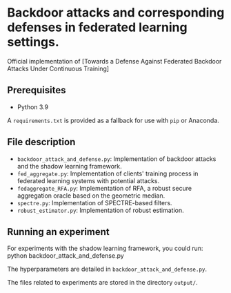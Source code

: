 # Backdoor attacks and corresponding defenses in federated learning settings.
Official implementation of [Towards a Defense Against Federated Backdoor Attacks Under Continuous Training]

## Prerequisites

* Python 3.9

A `requirements.txt` is provided as a fallback for use with `pip` or Anaconda.

## File description

* `backdoor_attack_and_defense.py`: Implementation of backdoor attacks and the shadow learning framework.
* `fed_aggregate.py`: Implementation of clients' training process in federated learning systems with potential attacks.
* `fedaggregate_RFA.py`: Implementation of RFA, a robust secure aggregation oracle based on the geometric median.
* `spectre.py`: Implementation of SPECTRE-based filters.
* `robust_estimator.py`: Implementation of robust estimation.

## Running an experiment

For experiments with the shadow learning framework, you could run:
python backdoor_attack_and_defense.py

The hyperparameters are detailed in `backdoor_attack_and_defense.py`.

The files related to experiments are stored in the directory `output/`.